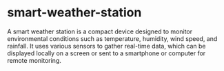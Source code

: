 # smart-weather-station
A smart weather station is a compact device designed to monitor environmental conditions such as temperature, humidity, wind speed, and rainfall. It uses various sensors to gather real-time data, which can be displayed locally on a screen or sent to a smartphone or computer for remote monitoring.
